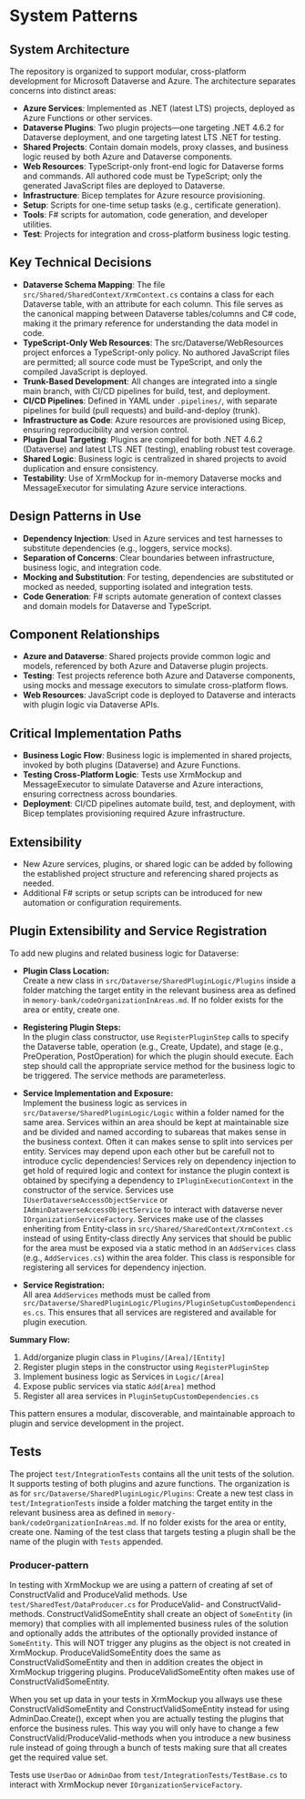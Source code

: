 # System Patterns

## System Architecture
The repository is organized to support modular, cross-platform development for Microsoft Dataverse and Azure. The architecture separates concerns into distinct areas:
- **Azure Services**: Implemented as .NET (latest LTS) projects, deployed as Azure Functions or other services.
- **Dataverse Plugins**: Two plugin projects—one targeting .NET 4.6.2 for Dataverse deployment, and one targeting latest LTS .NET for testing.
- **Shared Projects**: Contain domain models, proxy classes, and business logic reused by both Azure and Dataverse components.
- **Web Resources**: TypeScript-only front-end logic for Dataverse forms and commands. All authored code must be TypeScript; only the generated JavaScript files are deployed to Dataverse.
- **Infrastructure**: Bicep templates for Azure resource provisioning.
- **Setup**: Scripts for one-time setup tasks (e.g., certificate generation).
- **Tools**: F# scripts for automation, code generation, and developer utilities.
- **Test**: Projects for integration and cross-platform business logic testing.

## Key Technical Decisions
- **Dataverse Schema Mapping**: The file `src/Shared/SharedContext/XrmContext.cs` contains a class for each Dataverse table, with an attribute for each column. This file serves as the canonical mapping between Dataverse tables/columns and C# code, making it the primary reference for understanding the data model in code.
- **TypeScript-Only Web Resources**: The src/Dataverse/WebResources project enforces a TypeScript-only policy. No authored JavaScript files are permitted; all source code must be TypeScript, and only the compiled JavaScript is deployed.
- **Trunk-Based Development**: All changes are integrated into a single main branch, with CI/CD pipelines for build, test, and deployment.
- **CI/CD Pipelines**: Defined in YAML under `.pipelines/`, with separate pipelines for build (pull requests) and build-and-deploy (trunk).
- **Infrastructure as Code**: Azure resources are provisioned using Bicep, ensuring reproducibility and version control.
- **Plugin Dual Targeting**: Plugins are compiled for both .NET 4.6.2 (Dataverse) and latest LTS .NET (testing), enabling robust test coverage.
- **Shared Logic**: Business logic is centralized in shared projects to avoid duplication and ensure consistency.
- **Testability**: Use of XrmMockup for in-memory Dataverse mocks and MessageExecutor for simulating Azure service interactions.

## Design Patterns in Use
- **Dependency Injection**: Used in Azure services and test harnesses to substitute dependencies (e.g., loggers, service mocks).
- **Separation of Concerns**: Clear boundaries between infrastructure, business logic, and integration code.
- **Mocking and Substitution**: For testing, dependencies are substituted or mocked as needed, supporting isolated and integration tests.
- **Code Generation**: F# scripts automate generation of context classes and domain models for Dataverse and TypeScript.

## Component Relationships
- **Azure and Dataverse**: Shared projects provide common logic and models, referenced by both Azure and Dataverse plugin projects.
- **Testing**: Test projects reference both Azure and Dataverse components, using mocks and message executors to simulate cross-platform flows.
- **Web Resources**: JavaScript code is deployed to Dataverse and interacts with plugin logic via Dataverse APIs.

## Critical Implementation Paths
- **Business Logic Flow**: Business logic is implemented in shared projects, invoked by both plugins (Dataverse) and Azure Functions.
- **Testing Cross-Platform Logic**: Tests use XrmMockup and MessageExecutor to simulate Dataverse and Azure interactions, ensuring correctness across boundaries.
- **Deployment**: CI/CD pipelines automate build, test, and deployment, with Bicep templates provisioning required Azure infrastructure.

## Extensibility
- New Azure services, plugins, or shared logic can be added by following the established project structure and referencing shared projects as needed.
- Additional F# scripts or setup scripts can be introduced for new automation or configuration requirements.

## Plugin Extensibility and Service Registration

To add new plugins and related business logic for Dataverse:

- **Plugin Class Location:**  
  Create a new class in `src/Dataverse/SharedPluginLogic/Plugins` inside a folder matching the target entity in the relevant business area as defined in `memory-bank/codeOrganizationInAreas.md`. If no folder exists for the area or entity, create one. 

- **Registering Plugin Steps:**  
  In the plugin class constructor, use `RegisterPluginStep` calls to specify the Dataverse table, operation (e.g., Create, Update), and stage (e.g., PreOperation, PostOperation) for which the plugin should execute. Each step should call the appropriate service method for the business logic to be triggered. The service methods are parameterless.

- **Service Implementation and Exposure:**  
  Implement the business logic as services in `src/Dataverse/SharedPluginLogic/Logic` within a folder named for the same area. 
  Services within an area should be kept at maintainable size and be divided and named according to subareas that makes sense in the business context. 
  Often it can makes sense to split into services per entity. 
  Services may depend upon each other but be carefull not to introduce cyclic dependencies!
  Services rely on dependency injection to get hold of required logic and context for instance the plugin context is obtained by specifying a dependency to `IPluginExecutionContext` in the constructor of the service.
  Services use `IUserDataverseAccessObjectService` or `IAdminDataverseAccessObjectService` to interact with dataverse never `IOrganizationServiceFactory`.
  Services make use of the classes enheriting from Entity-class in `src/Shared/SharedContext/XrmContext.cs` instead of using Entity-class directly
  Any services that should be public for the area must be exposed via a static method in an `AddServices` class (e.g., `AddServices.cs`) within the area folder. This class is responsible for registering all services for dependency injection.

- **Service Registration:**  
  All area `AddServices` methods must be called from `src/Dataverse/SharedPluginLogic/Plugins/PluginSetupCustomDependencies.cs`. This ensures that all services are registered and available for plugin execution.

**Summary Flow:**
1. Add/organize plugin class in `Plugins/[Area]/[Entity]`
2. Register plugin steps in the constructor using `RegisterPluginStep`
3. Implement business logic as Services in `Logic/[Area]`
4. Expose public services via static `Add[Area]` method
5. Register all area services in `PluginSetupCustomDependencies.cs`

This pattern ensures a modular, discoverable, and maintainable approach to plugin and service development in the project.

## Tests

The project `test/IntegrationTests` contains all the unit tests of the solution.
It supports testing of both plugins and azure functions.
The organization is as for `src/Dataverse/SharedPluginLogic/Plugins`: Create a new test class in `test/IntegrationTests` inside a folder matching the target entity in the relevant business area as defined in `memory-bank/codeOrganizationInAreas.md`. If no folder exists for the area or entity, create one. 
Naming of the test class that targets testing a plugin shall be the name of the plugin with `Tests` appended.

### Producer-pattern
In testing with XrmMockup we are using a pattern of creating af set of ConstructValid and ProduceValid methods.
Use `test/SharedTest/DataProducer.cs` for ProduceValid- and ConstructValid-methods.
ConstructValidSomeEntity shall create an object of `SomeEntity` (in memory) that complies with all implemented business rules of the solution and optionally adds the attributes of the optionally provided instance of `SomeEntity`.
This will NOT trigger any plugins as the object is not created in XrmMockup.
ProduceValidSomeEntity does the same as ConstructValidSomeEntity and then in addition creates the object in XrmMockup triggering plugins. 
ProduceValidSomeEntity often makes use of ConstructValidSomeEntity.

When you set up data in your tests in XrmMockup you allways use these ConstructValidSomeEntity and ConstructValidSomeEntity instead for using AdminDao.Create(), except when you are actually testing the plugins that enforce the business rules.
This way you will only have to change a few ConstructValid/ProduceValid-methods when you introduce a new business rule instead of going through a bunch of tests making sure that all creates get the required value set.

Tests use `UserDao` or `AdminDao` from `test/IntegrationTests/TestBase.cs` to interact with XrmMockup never `IOrganizationServiceFactory`.
 



